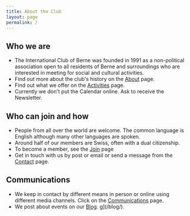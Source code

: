 ```yaml
---
title: About the Club
layout: page
permalink: /
---
```


## Who we are

- The International Club of Berne was founded in 1991 as a non-political association open to all residents of Berne and surroundings who are interested in meeting for social and cultural activities. 
- Find out more about the club's history on the [About](/about/) page.
- Find out what we offer on the [Activities](/activities/) page.
- Currently we don't put the Calendar online. Ask to receive the Newsletter. 
## Who can join and how

- People from all over the world are welcome. The common language is English although many other languages are spoken.
- Around half of our members are Swiss, often with a dual citizenship.
- To become a member, see the [Join](/join/) page
- Get in touch with us by post or email or send a message from the [Contact](/contact-2/) page.
## Communications

- We keep in contact by different means in person or online using different media channels. Click on the [Communications](/activities/) page.
- We post about events on our [Blog](/blog/). g](/blog/). 







